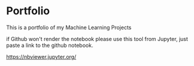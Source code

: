 # Portfolio

This is a portfolio of my Machine Learning Projects

if Github won't render the notebook please use this tool from Jupyter, just paste a link to the github notebook.

https://nbviewer.jupyter.org/
